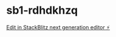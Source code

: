 # sb1-rdhdkhzq

[Edit in StackBlitz next generation editor ⚡️](https://stackblitz.com/~/github.com/huhu170/sb1-rdhdkhzq)